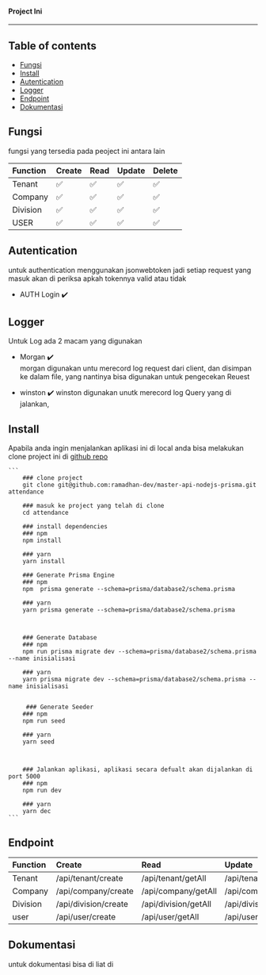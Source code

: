#### Project Ini 
---

## Table of contents
* [Fungsi](#Fungsi)
* [Install](#Install)
* [Autentication](#Autentication)
* [Logger](#Logger)
* [Endpoint](#Endpoint)
* [Dokumentasi](#Dokumentasi)

## Fungsi 
fungsi yang tersedia pada peoject ini antara lain

Function      | Create             | Read                | Update             | Delete            |
:------------ | :------------------| :-------------------| :------------------|-------------------|
Tenant        | :white_check_mark: |  :white_check_mark: | :white_check_mark: | :white_check_mark:|
Company        | :white_check_mark: |  :white_check_mark: | :white_check_mark: | :white_check_mark:|
Division        | :white_check_mark: |  :white_check_mark: | :white_check_mark: | :white_check_mark:|
USER        | :white_check_mark: |  :white_check_mark: | :white_check_mark: | :white_check_mark:|


## Autentication
untuk authentication menggunakan jsonwebtoken
jadi setiap request yang masuk akan di periksa apkah tokennya valid atau tidak 

 - AUTH Login   :heavy_check_mark:    


## Logger
Untuk Log ada 2 macam yang digunakan

- Morgan :heavy_check_mark:  
    morgan digunakan untu merecord log request dari client, dan disimpan ke dalam file, yang nantinya bisa digunakan untuk pengecekan Reuest

- winston :heavy_check_mark: 
    winston digunakan unutk merecord log Query yang di jalankan, 

## Install
Apabila anda ingin menjalankan aplikasi ini di local anda bisa melakukan clone project ini di [ github repo](https://github.com/ramadhan-dev/Master-APis)
    
    ```
        ### clone project
        git clone git@github.com:ramadhan-dev/master-api-nodejs-prisma.git attendance
        
        ### masuk ke project yang telah di clone
        cd attendance
        
        ### install dependencies
        ### npm
        npm install
        
        ### yarn
        yarn install
        
        ### Generate Prisma Engine
        ### npm
        npm  prisma generate --schema=prisma/database2/schema.prisma
        
        ### yarn
        yarn prisma generate --schema=prisma/database2/schema.prisma



        ### Generate Database
        ### npm
        npm run prisma migrate dev --schema=prisma/database2/schema.prisma --name inisialisasi

        ### yarn
        yarn prisma migrate dev --schema=prisma/database2/schema.prisma --name inisialisasi


         ### Generate Seeder
        ### npm
        npm run seed

        ### yarn
        yarn seed



        ### Jalankan aplikasi, aplikasi secara defualt akan dijalankan di port 5000
        ### npm 
        npm run dev

        ### yarn
        yarn dec
    ```


## Endpoint
Function      | Create             | Read                | Update             | Delete            | GetOne            | 
:------------ | :------------------| :-------------------| :------------------|-------------------|-------------------|
Tenant        | /api/tenant/create |  /api/tenant/getAll | /api/tenant/update/{tenant_code}| /api/tenant/delete/{tenant_code}|/api/tenant/getOne/{tenant_code}|
Company        | /api/company/create |  /api/company/getAll | /api/company/update/{company_code}| /api/company/delete/{company_code}|/api/company/getOne/{company_code}|
Division        | /api/division/create |  /api/division/getAll | /api/division/update/{division_code}| /api/division/delete/{division_code}|/api/company/getOne/{division_code}|
user        | /api/user/create |  /api/user/getAll | /api/user/update/{user_id}| /api/user/delete/{user_id}|/api/company/getOne/{user_id}|





## Dokumentasi
untuk dokumentasi bisa di liat di
